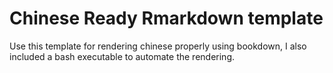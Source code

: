 # Chinese Ready Rmarkdown template
Use this template for rendering chinese properly using bookdown, I also included a bash executable to automate the rendering.

